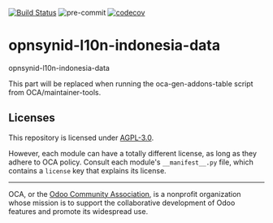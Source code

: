 [![Build Status](https://travis-ci.com/open-synergy/opnsynid-l10n-indonesia-data.svg?branch=8.0)](https://travis-ci.com/open-synergy/opnsynid-l10n-indonesia-data)
![pre-commit](https://github.com/open-synergy/opnsynid-l10n-indonesia-data/actions/workflows/pre-commit.yml/badge.svg)
[![codecov](https://codecov.io/gh/open-synergy/opnsynid-l10n-indonesia-data/branch/8.0/graph/badge.svg)](https://codecov.io/gh/open-synergy/opnsynid-l10n-indonesia-data)

<!-- /!\ do not modify above this line -->

# opnsynid-l10n-indonesia-data

opnsynid-l10n-indonesia-data

<!-- /!\ do not modify below this line -->

<!-- prettier-ignore-start -->

[//]: # (addons)

This part will be replaced when running the oca-gen-addons-table script from OCA/maintainer-tools.

[//]: # (end addons)

<!-- prettier-ignore-end -->

## Licenses

This repository is licensed under [AGPL-3.0](LICENSE).

However, each module can have a totally different license, as long as they adhere to OCA
policy. Consult each module's `__manifest__.py` file, which contains a `license` key
that explains its license.

----

OCA, or the [Odoo Community Association](http://odoo-community.org/), is a nonprofit
organization whose mission is to support the collaborative development of Odoo features
and promote its widespread use.
